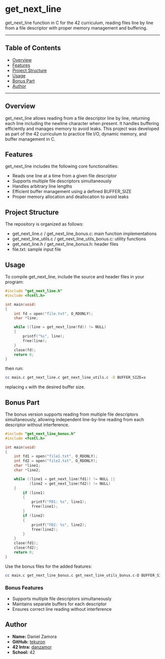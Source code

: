 # get_next_line
get_next_line function in C for the 42 curriculum, reading files line by line from a file descriptor with proper memory management and buffering.

---

## Table of Contents
- [Overview](#overview)
- [Features](#features)
- [Project Structure](#project-structure)
- [Usage](#usage)
- [Bonus Part](#bonus-part)
- [Author](#author)

---

## Overview
get_next_line allows reading from a file descriptor line by line, returning each line including the newline character when present. It handles buffering efficiently and manages memory to avoid leaks. This project was developed as part of the 42 curriculum to practice file I/O, dynamic memory, and buffer management in C.

## Features
get_next_line includes the following core functionalities:
- Reads one line at a time from a given file descriptor
- Supports multiple file descriptors simultaneously
- Handles arbitrary line lengths
- Efficient buffer management using a defined BUFFER_SIZE
- Proper memory allocation and deallocation to avoid leaks

## Project Structure
The repository is organized as follows:
- get_next_line.c / get_next_line_bonus.c: main function implementations
- get_next_line_utils.c / get_next_line_utils_bonus.c: utility functions
- get_next_line.h / get_next_line_bonus.h: header files
- file.txt: sample input file

## Usage
To compile get_next_line, include the source and header files in your program:

```c
#include "get_next_line.h"
#include <fcntl.h>

int main(void)
{
    int fd = open("file.txt", O_RDONLY);
    char *line;

    while ((line = get_next_line(fd)) != NULL)
    {
        printf("%s", line);
        free(line);
    }
    close(fd);
    return 0;
}
```

then run:
```bash
cc main.c get_next_line.c get_next_line_utils.c -D BUFFER_SIZE=x
```
replacing ``x`` with the desired buffer size.

## Bonus Part
The bonus version supports reading from multiple file descriptors simultaneously, allowing independent line-by-line reading from each descriptor without interference.

```c
#include "get_next_line_bonus.h"
#include <fcntl.h>

int main(void)
{
    int fd1 = open("file1.txt", O_RDONLY);
    int fd2 = open("file2.txt", O_RDONLY);
    char *line1;
    char *line2;

    while ((line1 = get_next_line(fd1)) != NULL ||
           (line2 = get_next_line(fd2)) != NULL)
    {
        if (line1)
        {
            printf("FD1: %s", line1);
            free(line1);
        }
        if (line2)
        {
            printf("FD2: %s", line2);
            free(line2);
        }
    }
    close(fd1);
    close(fd2);
    return 0;
}
```

Use the bonus files for the added features:
```bash
cc main.c get_next_line_bonus.c get_next_line_utils_bonus.c-D BUFFER_SIZE=x
```

### Bonus Features
- Supports multiple file descriptors simultaneously
- Maintains separate buffers for each descriptor
- Ensures correct line reading without interference

## Author
- **Name:** Daniel Zamora
- **GitHub:** [tekuron](https://github.com/tekuron)
- **42 Intra:** [danzamor](https://profile-v3.intra.42.fr/users/danzamor)
- **School:** 42
